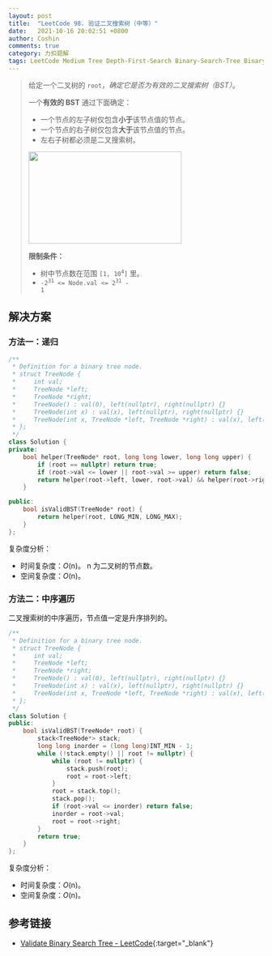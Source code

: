 ```yaml
---
layout: post
title:  "LeetCode 98. 验证二叉搜索树（中等）"
date:   2021-10-16 20:02:51 +0800
author: Coshin
comments: true
category: 力扣题解
tags: LeetCode Medium Tree Depth-First-Search Binary-Search-Tree Binary-Tree
---
```

> 给定一个二叉树的 `root`，*确定它是否为有效的二叉搜索树（BST）*。
> 
> 一个**有效的 BST** 通过下面确定：
> 
> * 一个节点的左子树仅包含**小于**该节点值的节点。
> * 一个节点的右子树仅包含**大于**该节点值的节点。
> * 左右子树都必须是二叉搜索树。
> 
> <img alt="" src="https://assets.leetcode.com/uploads/2020/12/01/tree1.jpg" style="width: 302px; height: 182px;">
> 
> **限制条件：**
> 
> * 树中节点数在范围 <code>[1, 10<sup>4</sup>]</code> 里。
> * <code>-2<sup>31</sup> <= Node.val <= 2<sup>31</sup> - 1</code>

## 解决方案

### 方法一：递归

```cpp
/**
 * Definition for a binary tree node.
 * struct TreeNode {
 *     int val;
 *     TreeNode *left;
 *     TreeNode *right;
 *     TreeNode() : val(0), left(nullptr), right(nullptr) {}
 *     TreeNode(int x) : val(x), left(nullptr), right(nullptr) {}
 *     TreeNode(int x, TreeNode *left, TreeNode *right) : val(x), left(left), right(right) {}
 * };
 */
class Solution {
private:
    bool helper(TreeNode* root, long long lower, long long upper) {
        if (root == nullptr) return true;
        if (root->val <= lower || root->val >= upper) return false;
        return helper(root->left, lower, root->val) && helper(root->right, root->val, upper);
    }

public:
    bool isValidBST(TreeNode* root) {
        return helper(root, LONG_MIN, LONG_MAX);
    }
};
```

复杂度分析：
* 时间复杂度：*O*(n)。
  n 为二叉树的节点数。
* 空间复杂度：*O*(n)。

### 方法二：中序遍历

二叉搜索树的中序遍历，节点值一定是升序排列的。

```cpp
/**
 * Definition for a binary tree node.
 * struct TreeNode {
 *     int val;
 *     TreeNode *left;
 *     TreeNode *right;
 *     TreeNode() : val(0), left(nullptr), right(nullptr) {}
 *     TreeNode(int x) : val(x), left(nullptr), right(nullptr) {}
 *     TreeNode(int x, TreeNode *left, TreeNode *right) : val(x), left(left), right(right) {}
 * };
 */
class Solution {
public:
    bool isValidBST(TreeNode* root) {
        stack<TreeNode*> stack;
        long long inorder = (long long)INT_MIN - 1;
        while (!stack.empty() || root != nullptr) {
            while (root != nullptr) {
                stack.push(root);
                root = root->left;
            }
            root = stack.top();
            stack.pop();
            if (root->val <= inorder) return false;
            inorder = root->val;
            root = root->right;
        }
        return true;
    }
};
```

复杂度分析：
* 时间复杂度：*O*(n)。
* 空间复杂度：*O*(n)。

## 参考链接

* [Validate Binary Search Tree - LeetCode](https://leetcode.com/problems/validate-binary-search-tree/){:target="_blank"}
